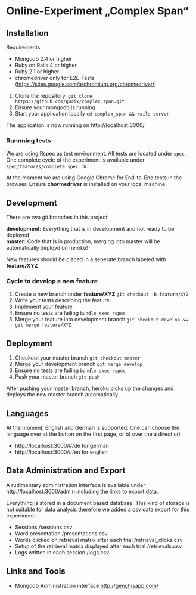 # Online-Experiment „Complex Span“

## Installation
Requirements
* Mongodb 2.4 or higher
* Ruby on Rails 4 or higher
* Ruby 2.1 or higher
* chromedriver only for E2E-Tests  (https://sites.google.com/a/chromium.org/chromedriver/)

1. Clone the repository: `git clone https://github.com/gurix/complex_span.git`
2. Ensure your mongodb is running
3. Start your application locally `cd complex_span && rails server`

The application is now running on http://localhost:3000/

### Runnning tests
We are using Rspec as test environment. All tests are located under `spec`. One complete cycle of the experiment is available under `spec/features/complete_spec.rb`.

At the moment we are using Google Chrome for End-to-End tests in the browser. Ensure **chormedriver** is installed on your local machine.

## Development

There are two git branches in this project:

**development:** Everything that is in development and not ready to be deployed  
**master:** Code that is in production, merging into master will be automatically deployd on heroku!

New features should be placed in a seperate branch labeled with **feature/XYZ**

### Cycle to develop a new feature
1. Create a new branch under **feature/XYZ** `git checkout -b feature/XYZ`
2. Write your tests describing the feature
3. Implement your feature
4. Ensure no tests are failing `bundle exec rspec`
5. Merge your feature into development branch `git checkout develop && git merge feature/XYZ`

## Deployment

1. Checkout your master branch `git checkout master`
2. Merge your development branch `git merge develop`
3. Ensure no tests are failing `bundle exec rspec`
4. Push your master branch `git push`

After pushing your master branch, heroku picks up the changes and deploys the new master branch automatically.

## Languages
At the moment, English and German is supported. One can choose the language over a) the button on the first  page, or b) over the a direct url:

* http://localhost:3000/#/de for german
* http://localhost:3000/#/en for english

## Data Administration and Export

A rudimentary administration interface is available under http://localhost:3000/admin including the links to export data.

Everything is stored in a document based database. This kind of storage is not suitable for data analysis therefore we added a csv data export for this
experiment:

* Sessions /sessions.csv
* Word presentation /presentations.csv
* Words clicked on retrieval matrix after each trial /retrieval_clicks.csv
* Setup of the retrieval matrix displayed after each trial /retrievals.csv
* Logs written in each session /logs.csv

## Links and Tools

* Mongodb Administration interface http://genghisapp.com/
